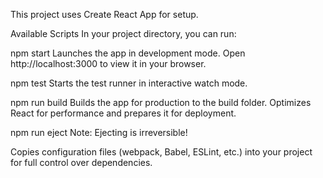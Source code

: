 This project uses Create React App for setup.

Available Scripts
In your project directory, you can run:

npm start
Launches the app in development mode.
Open http://localhost:3000 to view it in your browser.

npm test
Starts the test runner in interactive watch mode.

npm run build
Builds the app for production to the build folder.
Optimizes React for performance and prepares it for deployment.

npm run eject
Note: Ejecting is irreversible!

Copies configuration files (webpack, Babel, ESLint, etc.) into your project for full control over dependencies.